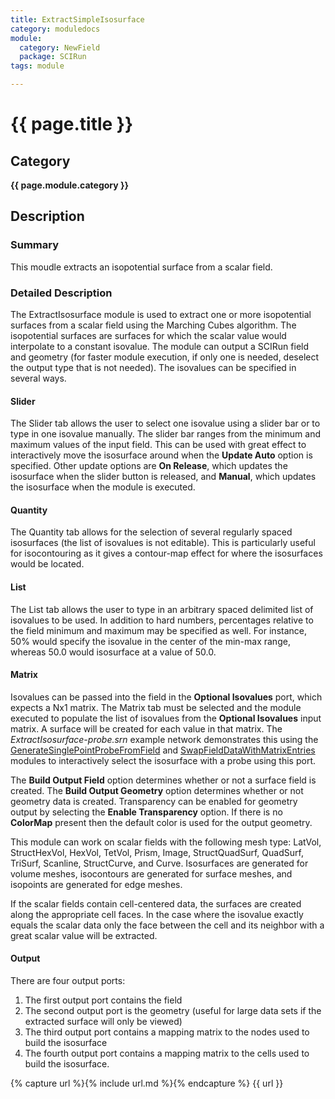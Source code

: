```yaml
---
title: ExtractSimpleIsosurface
category: moduledocs
module:
  category: NewField
  package: SCIRun
tags: module

---
```


# {{ page.title }}

## Category

**{{ page.module.category }}**

## Description

### Summary
This moudle extracts an isopotential surface from a scalar field.

### Detailed Description

The ExtractIsosurface module is used to extract one or more isopotential surfaces from a scalar field using the Marching Cubes algorithm. The isopotential surfaces are surfaces for which the scalar value would interpolate to a constant isovalue. The module can output a SCIRun field and geometry (for faster module execution, if only one is needed, deselect the output type that is not needed). The isovalues can be specified in several ways.

#### Slider

The Slider tab allows the user to select one isovalue using a slider bar or to type in one isovalue manually. The slider bar ranges from the minimum and maximum values of the input field. This can be used with great effect to interactively move the isosurface around when the **Update Auto** option is specified. Other update options are **On Release**, which updates the isosurface when the slider button is released, and **Manual**, which updates the isosurface when the module is executed.

#### Quantity

The Quantity tab allows for the selection of several regularly spaced isosurfaces (the list of isovalues is not editable). This is particularly useful for isocontouring as it gives a contour-map effect for where the isosurfaces would be located.

#### List

The List tab allows the user to type in an arbitrary spaced delimited list of isovalues to be used. In addition to hard numbers, percentages relative to the field minimum and maximum may be specified as well. For instance, 50% would specify the isovalue in the center of the min-max range, whereas 50.0 would isosurface at a value of 50.0.

#### Matrix

Isovalues can be passed into the field in the **Optional Isovalues** port, which expects a Nx1 matrix. The Matrix tab must be selected and the module executed to populate the list of isovalues from the **Optional Isovalues** input matrix. A surface will be created for each value in that matrix. The *ExtractIsosurface-probe.srn* example network demonstrates this using the [GenerateSinglePointProbeFromField](generatesinglepointprobefromfield) and [SwapFieldDataWithMatrixEntries](swapfielddatawithmatrixentries) modules to interactively select the isosurface with a probe using this port.


The **Build Output Field** option determines whether or not a surface field is created. The **Build Output Geometry** option determines whether or not geometry data is created. Transparency can be enabled for geometry output by selecting the **Enable Transparency** option. If there is no **ColorMap** present then the default color is used for the output geometry.


This module can work on scalar fields with the following mesh type: LatVol, StructHexVol, HexVol, TetVol, Prism, Image, StructQuadSurf, QuadSurf, TriSurf, Scanline, StructCurve, and Curve. Isosurfaces are generated for volume meshes, isocontours are generated for surface meshes, and isopoints are generated for edge meshes.

If the scalar fields contain cell-centered data, the surfaces are created along the appropriate cell faces. In the case where the isovalue exactly equals the scalar data only the face between the cell and its neighbor with a great scalar value will be extracted.

#### Output

There are four output ports:

  1. The first output port contains the field
  2. The second output port is the geometry (useful for large data sets if the extracted surface will only be viewed)
  3. The third output port contains a mapping matrix to the nodes used to build the isosurface
  4. The fourth output port contains a mapping matrix to the cells used to build the isosurface.

{% capture url %}{% include url.md %}{% endcapture %}
{{ url }}
